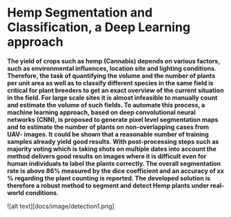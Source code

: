 # Hemp Segmentation and Classification, a Deep Learning approach

__The yield of crops such as hemp (Cannabis) depends on various factors, such as environmental influences, location site and lighting conditions.  Therefore, the task of quantifying the volume and the number of plants per unit area as well as to classify different species in the same field is critical for plant breeders to get an exact overview of the current situation in the field. For large scale sites it is almost infeasible to manually count and estimate the volume of such fields. 
To automate this process, a machine learning approach, based on deep convolutional neural networks (CNN), is proposed to generate pixel level segmentation maps and to estimate the number of plants on non-overlapping cases from UAV- images.
It could be shown that a reasonable number of training samples already yield good results. With post-processing steps such as majority voting which is taking shots on multiple dates into account the method delivers good results on images where it is difficult even for human individuals to label the plants correctly. 
The overall segmentation rate is above 86% measured by the dice coefficient and an accuracy of xx % regarding the plant counting is reported. The developed solution is therefore a robust method to segment and detect Hemp plants under real-world conditions.__

![alt text][docs/image/detection1.png]
